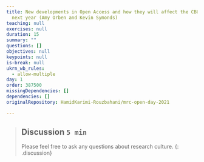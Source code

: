 ```yaml
---
title: New developments in Open Access and how they will affect the CBU in the
  next year (Amy Orben and Kevin Symonds)
teaching: null
exercises: null
duration: 15
summary: ""
questions: []
objectives: null
keypoints: null
is-break: null
ukrn_wb_rules:
  - allow-multiple
day: 1
order: 387500
missingDependencies: []
dependencies: []
originalRepository: HamidKarimi-Rouzbahani/mrc-open-day-2021

---
```

> ## Discussion `5 min`
> Please feel free to ask any questions about research culture.
{: .discussion}